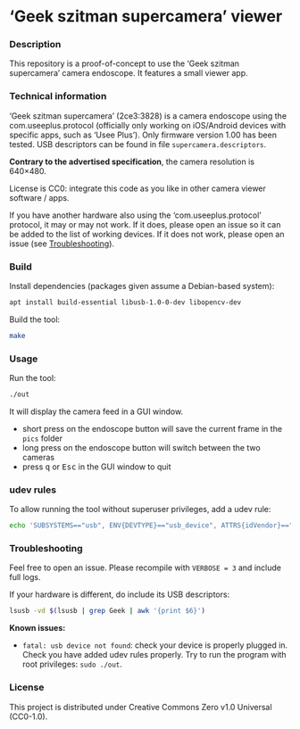 # ‘Geek szitman supercamera’ viewer

### Description

This repository is a proof-of-concept to use the ‘Geek szitman supercamera’ camera endoscope.
It features a small viewer app.

### Technical information

‘Geek szitman supercamera’ (2ce3:3828) is a camera endoscope using the com.useeplus.protocol
(officially only working on iOS/Android devices with specific apps, such as ‘Usee Plus’).
Only firmware version 1.00 has been tested. USB descriptors can be found in file `supercamera.descriptors`.

**Contrary to the advertised specification**, the camera resolution is 640×480.

License is CC0: integrate this code as you like in other camera viewer software / apps.

If you have another hardware also using the ‘com.useeplus.protocol’ protocol, it may or may not work.
If it does, please open an issue so it can be added to the list of working devices.
If it does not work, please open an issue (see [Troubleshooting](#troubleshooting)).

### Build

Install dependencies (packages given assume a Debian-based system):

```bash
apt install build-essential libusb-1.0-0-dev libopencv-dev
```

Build the tool:

```bash
make
```

### Usage

Run the tool:

```bash
./out
```

It will display the camera feed in a GUI window.

- short press on the endoscope button will save the current frame in the `pics` folder
- long press on the endoscope button will switch between the two cameras
- press <kbd>q</kbd> or <kbd>Esc</kbd> in the GUI window to quit

### udev rules

To allow running the tool without superuser privileges, add a udev rule:

```bash
echo 'SUBSYSTEMS=="usb", ENV{DEVTYPE}=="usb_device", ATTRS{idVendor}=="2ce3", ATTRS{idProduct}=="3828", MODE="0666"' | sudo tee /etc/udev/rules.d/99-supercamera.rules
```

### Troubleshooting

Feel free to open an issue.
Please recompile with `VERBOSE = 3` and include full logs.

If your hardware is different, do include its USB descriptors:

```bash
lsusb -vd $(lsusb | grep Geek | awk '{print $6}')
```

**Known issues:**

- `fatal: usb device not found`: check your device is properly plugged in. Check you have added udev rules properly. Try to run the program with root privileges: `sudo ./out`.

### License

This project is distributed under Creative Commons Zero v1.0 Universal (CC0-1.0).
